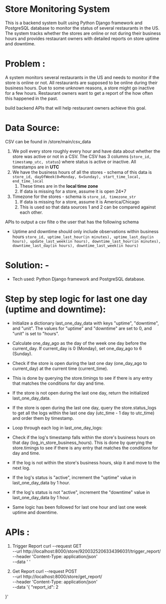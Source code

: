 # Store Monitoring System

This is a backend system built using Python Django framework and PostgreSQL database to monitor the status of several restaurants in the US. The system tracks whether the stores are online or not during their business hours and provides restaurant owners with detailed reports on store uptime and downtime.

# Problem : 
A system monitors several restaurants in the US and needs to monitor if the store is online or not. All restaurants are supposed to be online during their business hours. Due to some unknown reasons, a store might go inactive for a few hours. Restaurant owners want to get a report of the how often this happened in the past.   

build backend APIs that will help restaurant owners achieve this goal.

# Data Source: 
CSV can be found in /store/main/csv_data
1. We poll every store roughly every hour and have data about whether the store was active or not in a CSV.  The CSV has 3 columns (`store_id, timestamp_utc, status`) where status is active or inactive.  All timestamps are in **UTC**
2. We have the business hours of all the stores - schema of this data is `store_id, dayOfWeek(0=Monday, 6=Sunday), start_time_local, end_time_local`
    1. These times are in the **local time zone**
    2. If data is missing for a store, assume it is open 24*7
3. Timezone for the stores - schema is `store_id, timezone_str`
    1. If data is missing for a store, assume it is America/Chicago
    2. This is used so that data sources 1 and 2 can be compared against each other. 

APIs to output a csv filte o the user that has the following schema
- Uptime and downtime should only include observations within business hours
`store_id, uptime_last_hour(in minutes), uptime_last_day(in hours), update_last_week(in hours), downtime_last_hour(in minutes), downtime_last_day(in hours), downtime_last_week(in hours)`

# Solution: - 

- Tech used: 
Python Django framework and PostgreSQL database.

# Step by step logic for last one day (uptime and downtime):
- Initialize a dictionary last_one_day_data with keys "uptime", "downtime", and "unit". The values for "uptime" and "downtime" are set to 0, and "unit" is set to "hours".

- Calculate one_day_ago as the day of the week one day before the current_day. If current_day is 0 (Monday), set one_day_ago to 6 (Sunday).
- Check if the store is open during the last one day (one_day_ago to current_day) at the current time (current_time). 
- This is done by querying the store.timings to see if there is any entry that matches the conditions for day and time.
- If the store is not open during the last one day, return the initialized last_one_day_data.
- If the store is open during the last one day, query the store.status_logs to get all the logs within the last one day (utc_time - 1 day to utc_time) and order them by timestamp.
- Loop through each log in last_one_day_logs:
- Check if the log's timestamp falls within the store's business hours on that day (log_in_store_business_hours). This is done by querying the store.timings to see if there is any entry that matches the conditions for day and time.
- If the log is not within the store's business hours, skip it and move to the next log.
- If the log's status is "active", increment the "uptime" value in last_one_day_data by 1 hour.
- If the log's status is not "active", increment the "downtime" value in last_one_day_data by 1 hour.
- Same logic has been followed for last one hour and last one week uptime and downtime.


# APIs :

1) Trigger Report
   curl --request GET \
  --url http://localhost:8000/store/9200325206334396031/trigger_report/ \
  --header 'Content-Type: application/json' \
  --data '	'
   
3) Get Report
   curl --request POST \
  --url http://localhost:8000/store/get_report/ \
  --header 'Content-Type: application/json' \
  --data '{
	"report_id": 2
	
}'
